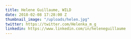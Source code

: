 ```yaml
---
title: Helene Guillaume, WILD
date: 2018-02-08 17:28:00 Z
thumbnail_image: "/uploads/helen.jpg"
twitter: https://twitter.com/Helenka_m_g
linkedin: https://www.linkedin.com/in/heleneguillaume
---
```


